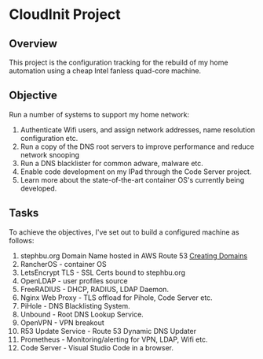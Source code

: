 # CloudInit Project

## Overview
This project is the configuration tracking for the rebuild of my home automation using a cheap Intel fanless quad-core machine.

## Objective

Run a number of systems to support my home network:
1) Authenticate Wifi users, and assign network addresses, name resolution configuration etc. 
2) Run a copy of the DNS root servers to improve performance and reduce network snooping
3) Run a DNS blacklister for common adware, malware etc.
4) Enable code development on my IPad through the Code Server project.
5) Learn more about the state-of-the-art container OS's currently being developed.

## Tasks

To achieve the objectives, I've set out to build a configured machine as follows:
1. stephbu.org Domain Name hosted in AWS Route 53 [Creating Domains](CreatingDomains.md)
2. RancherOS - container OS
3. LetsEncrypt TLS - SSL Certs bound to stephbu.org
4. OpenLDAP - user profiles source
5. FreeRADIUS - DHCP, RADIUS, LDAP Daemon.
6. Nginx Web Proxy - TLS offload for Pihole, Code Server etc.
7. PiHole - DNS Blacklisting System.
8. Unbound - Root DNS Lookup Service.
9. OpenVPN - VPN breakout
10. R53 Update Service - Route 53 Dynamic DNS Updater
11. Prometheus - Monitoring/alerting for VPN, LDAP, Wifi etc.
12. Code Server - Visual Studio Code in a browser.

